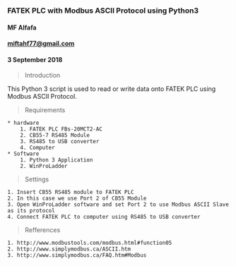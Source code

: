 ### FATEK PLC with Modbus ASCII Protocol using Python3 ###
#### MF Alfafa ####
#### miftahf77@gmail.com ####
#### 3 September 2018 ####

> Introduction

This Python 3 script is used to read or write data onto FATEK PLC using Modbus ASCII Protocol. 

> Requirements

	* hardware
		1. FATEK PLC FBs-20MCT2-AC
		2. CB55-7 RS485 Module
		3. RS485 to USB converter
		4. Computer
	* Software
		1. Python 3 Application
		2. WinProLadder

> Settings

	1. Insert CB55 RS485 module to FATEK PLC
	2. In this case we use Port 2 of CB55 Module
	3. Open WinProLadder software and set Port 2 to use Modbus ASCII Slave as its protocol
	4. Connect FATEK PLC to computer using RS485 to USB converter

> Refferences

	1. http://www.modbustools.com/modbus.html#function05
	2. http://www.simplymodbus.ca/ASCII.htm
	3. http://www.simplymodbus.ca/FAQ.htm#Modbus
